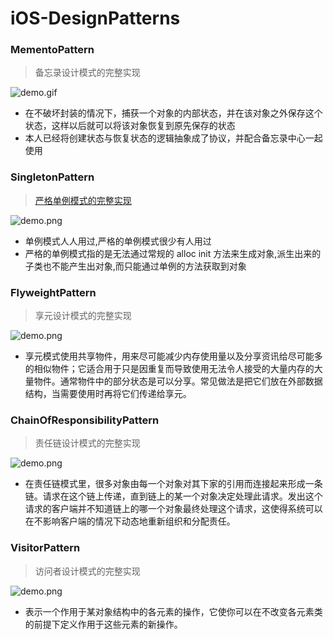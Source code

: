 # iOS-DesignPatterns

### MementoPattern

> 备忘录设计模式的完整实现

![demo.gif](http://images2015.cnblogs.com/blog/607542/201509/607542-20150911211147387-467686442.gif)

* 在不破坏封装的情况下，捕获一个对象的内部状态，并在该对象之外保存这个状态，这样以后就可以将该对象恢复到原先保存的状态
* 本人已经将创建状态与恢复状态的逻辑抽象成了协议，并配合备忘录中心一起使用


### SingletonPattern

> [严格单例模式的完整实现](http://www.cnblogs.com/YouXianMing/p/4709209.html)

![demo.png](http://images0.cnblogs.com/blog2015/607542/201508/062107342681020.png)

* 单例模式人人用过,严格的单例模式很少有人用过
* 严格的单例模式指的是无法通过常规的 alloc init 方法来生成对象,派生出来的子类也不能产生出对象,而只能通过单例的方法获取到对象


### FlyweightPattern

> 享元设计模式的完整实现

![demo.png](http://images2015.cnblogs.com/blog/607542/201510/607542-20151027172216122-262635664.png)

* 享元模式使用共享物件，用来尽可能减少内存使用量以及分享资讯给尽可能多的相似物件；它适合用于只是因重复而导致使用无法令人接受的大量内存的大量物件。通常物件中的部分状态是可以分享。常见做法是把它们放在外部数据结构，当需要使用时再将它们传递给享元。


### ChainOfResponsibilityPattern

> 责任链设计模式的完整实现

![demo.png](http://images2015.cnblogs.com/blog/607542/201510/607542-20151027145216575-700989924.png)

* 在责任链模式里，很多对象由每一个对象对其下家的引用而连接起来形成一条链。请求在这个链上传递，直到链上的某一个对象决定处理此请求。发出这个请求的客户端并不知道链上的哪一个对象最终处理这个请求，这使得系统可以在不影响客户端的情况下动态地重新组织和分配责任。


### VisitorPattern

> 访问者设计模式的完整实现

![demo.png](http://images2015.cnblogs.com/blog/607542/201510/607542-20151027105704513-2073306262.png)

* 表示一个作用于某对象结构中的各元素的操作，它使你可以在不改变各元素类的前提下定义作用于这些元素的新操作。
